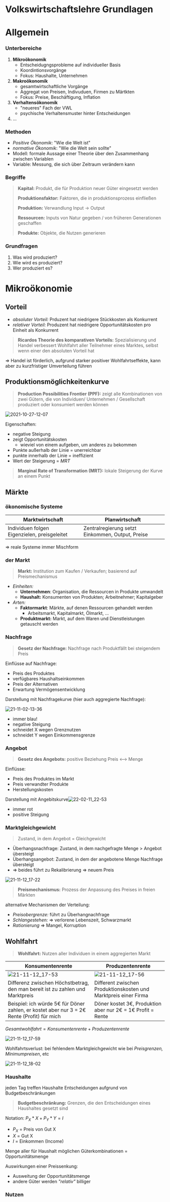 # Volkswirtschaftslehre Grundlagen



# Allgemein

### Unterbereiche

1. **Mikroökonomik**
    - Entscheidugngsprobleme auf individueller Basis
    - Koordintionsvorgänge
    - Fokus: Haushalte, Unternehmen
2. **Makroökonomik**
    - gesamtwirtschaftliche Vorgänge
    - Aggregat von Preisen, Indivuduen, Firmen zu Märtkten
    - Fokus: Preise, Beschäftigung, Inflation
3. **Verhaltensökonomik**
    - "neueres" Fach der VWL
    - psychische Verhaltensmuster hinter Entscheidungen
4. ...

### Methoden

- *Positive Ökonomik*: "Wie die Welt ist"
- *normative Ökonomik*: "Wie die Welt sein sollte"
- Modell: formale Aussage einer Theorie über den Zusammenhang zwischen Variablen
- Variable: Messung, die sich über Zeitraum verändern kann

### Begriffe

> **Kapital:** Produkt, die für Produktion neuer Güter eingesetzt werden
>
> **Produktionsfaktor:** Faktoren, die in produktionsprozess einfließen
>
> **Produktion:** Verwandlung Input -> Output
>
> **Ressourcen:**  Inputs von Natur gegeben / von früheren Generationen geschaffen
>
> **Produkte:** Objekte, die Nutzen generieren

### Grundfragen

1. Was wird produziert?
2. Wie wird es produziert?
3. Wer produziert es? 

# Mikroökonomie

## Vorteil

- *absoluter Vorteil:* Prduzent hat niedrigere Stückkosten als Konkurrent
- *relativer Vorteil:* Produzent hat niedrigere Opportunitätskosten pro Einheit als Konkurrent

> **Ricardos Theorie des komparativen Vorteils:** Spezialisierung und Handel verbessert Wohlfahrt aller Teilnehmer eines Marktes, selbst wenn einer den absoluten Vorteil hat

=> Handel ist förderlich, aufgrund starker positiver Wohlfahrtseffekte, kann aber zu kurzfristiger Umverteilung führen

## Produktionsmöglichkeitenkurve

> **Production Possibilities Frontier (PPF):** zeigt alle Kombinationen von zwei Gütern, die von Individuen/ Unternehmen / Gesellschaft produziert oder konsumiert werden können

![2021-10-27-12-07](../images/21-10-27-12-07.png)

Eigenschaften:

- negative Steigung
- zeigt Opportunitätskosten
    - wieviel von einem aufgeben, um anderes zu bekommen
- Punkte außerhalb der Linie = unerreichbar
- punkte innerhalb der Linie = ineffizient
- Wert der Steigerung = *MRT*

> **Marginal Rate of Transformation (MRT):** lokale Steigerung der Kurve an einem Punkt

## Märkte

### ökonomische Systeme

| Marktwirtschaft                              | Planwirtschaft                                   |
| -------------------------------------------- | ------------------------------------------------ |
| Individuen folgen Eigenzielen, preisgeleitet | Zentralregierung setzt Einkommen, Output, Preise |

=> reale Systeme immer Mischform

### der Markt

> **Markt:**  Institution zum Kaufen / Verkaufen; basierend auf Preismechanismus

- *Einheiten:*
    - **Unternehmen**: Organisation, die Ressourcen in Produkte umwandelt
    - **Haushalt:** Konsumenten von Produkten; Arbeitnehmer; Kapitalgeber
- *Arten:*
    - **Faktormarkt**: Märkte, auf denen Ressourcen gehandelt werden
        - Arbeitsmarkt, Kapitalmarkt, Ölmarkt, ...
    - **Produktmarkt:** Markt, auf dem Waren und Dienstleistungen getauscht werden

### Nachfrage

> **Gesetz der Nachfrage:** Nachfrage nach Produktfällt bei steigendem Preis

Einflüsse auf Nachfrage:

- Preis des Produktes
- verfügbares Haushaltseinkommen
- Preis der Alternativen
- Erwartung Vermögensentwicklung


Darstellung mit Nachfragekurve (hier auch aggregierte Nachfrage): 

![21-11-02-13-36](../images/21-11-02-13-36.jpg)

- immer blau!
- negative Steigung
- schneidet X wegen Grenznutzen
- schneidet Y wegen Einkommensgrenze

### Angebot

> **Gesetz des Angebots:** positive Beziehung Preis <--> Menge

Einflüsse:

- Preis des Produktes im Markt
- Preis verwandter Produkte
- Herstellungskosten

Darstellung mit Angebitskurve![22-02-11_22-53](../images/22-02-11_22-53.png)

- immer rot
- positive Steigung

### Marktgleichgewicht

> Zustand, in dem Angebot = Gleichgewicht

- Überhangsnachfrage: Zustand, in dem nachgefragte Menge > Angebot übersteigt
- Überhangsangebot: Zustand, in dem der angebotene Menge Nachfrage übersteigt
- => beides führt zu Rekalibrierung => neuem Preis

![21-11-12_17-22](../images/21-11-12_17-22.jpg)

> **Preismechanismus:** Prozess der Anpassung des Preises in freien Märkten

alternative Mechanismen der Verteilung:

- *Preisobergrenze:*  führt zu Überhangnachfrage
- *Schlangestehen:* => verlorene Lebenszeit, Schwarzmarkt
- *Rationierung* => Mangel, Korruption

## Wohlfahrt

> **Wohlfahrt:** Nutzen aller Individuen in einem aggregierten Markt

| Konsumentenrente                                             | Produzentenrente                                             |
| ------------------------------------------------------------ | ------------------------------------------------------------ |
| ![21-11-12_17-53](../images/21-11-12_17-53.jpg)              | ![21-11-12_17-56](../images/21-11-12_17-56.jpg)              |
| Differenz zwischen Höchstbetrag, den man bereit ist zu zahlen und Marktpreis | Different zwischen Produktionskosten und Marktpreis einer Firma |
| Beispiel: ich würde 5€ für Döner zahlen, er kostet aber nur 3 = 2€ Rente (Profit) für mich | Döner kostet 3€, Produktion aber nur 2€ = 1€ Profit = Rente  |

$Gesamtwohlfahrt = Konsumentenrente + Produzentenrente$

![21-11-12_17-59](../images/21-11-12_17-59.jpg)

Wohlfahrtsverlust: bei fehlendem Marktgleichgewicht wie bei *Preisgrenzen, Minimumpreisen*, etc

![21-11-12_18-02](../images/21-11-12_18-02.jpg)

### Haushalte

jeden Tag treffen Haushalte Entscheidungen aufgrund von Budgetbeschränkungen 

> **Budgetbeschränkung:** Grenzen, die den Entscheidungen eines Haushaltes gesetzt sind

Notation: $P_X * X + P_Y * Y = I$

- $P_X$ = Preis von Gut X
- $X$ = Gut X
- $I$ = Einkommen (Income)

Menge aller für Haushalt möglichen Güterkombinationen = Opportunitätsmenge

Auswirkungen einer Preissenkung:

- Ausweitung der Opportunitätsmenge
- andere Güter werden *"relativ"* billiger

### Nutzen
